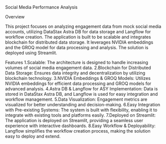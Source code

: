 Social Media Performance Analysis

Overview

This project focuses on analyzing engagement data from mock social media accounts, utilizing DataStax Astra DB for data storage and Langflow for workflow creation. The application is built to be scalable and integrates blockchain for distributed data storage. It leverages NVIDIA embeddings and the GROQ model for data processing and analysis. The solution is deployed using Streamlit.

Features
1.Scalable: The architecture is designed to handle increasing volumes of social media engagement data.
2.Blockchain for Distributed Data Storage: Ensures data integrity and decentralization by utilizing blockchain technology.
3.NVIDIA Embeddings & GROQ Models: Utilizes NVIDIA embeddings for efficient data processing and GROQ models for advanced analysis.
4.Astra DB & Langflow for ASY Implementation: Data is stored in DataStax Astra DB, and Langflow is used for easy integration and workflow management.
5.Data Visualization: Engagement metrics are visualized for better understanding and decision-making.
6.Easy Integration with Pre-existing Systems: The system is built with flexibility, enabling it to integrate with existing tools and platforms easily.
7.Deployed on Streamlit: The application is deployed on Streamlit, providing a seamless user experience with interactive dashboards.
8.Easy Workflow & Deployability: Langflow simplifies the workflow creation process, making the solution easy to deploy and extend.
